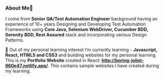 ### About Me👋

I come from **Senior QA/Test Automation Engineer** background having an experience of 10+ years Designing and Developing Test Automation Frameworks using **Core Java, Selenium WebDriver, Cucumber BDD, Serenity BDD, Rest Assured** stack and incorporating various Design Patterns. 

🌱 Out of my personal learning interest I’m currently learning - **Javascript, React, HTML5 and CSS3** and building websites for my personal learning. This is my **Portfolio Website** created in React: **http://boring-joliot-960e47.netlify.app/**. This contains sample websites I have created during my learning.

<!--
**preeti-mammen/preeti-mammen** is a ✨ _special_ ✨ repository because its `README.md` (this file) appears on your GitHub profile.

Here are some ideas to get you started:

- 🔭 I’m currently working on ...
- 🌱 I’m currently learning ...
- 👯 I’m looking to collaborate on ...
- 🤔 I’m looking for help with ...
- 💬 Ask me about ...
- 📫 How to reach me: ...
- 😄 Pronouns: ...
- ⚡ Fun fact: ...
-->
